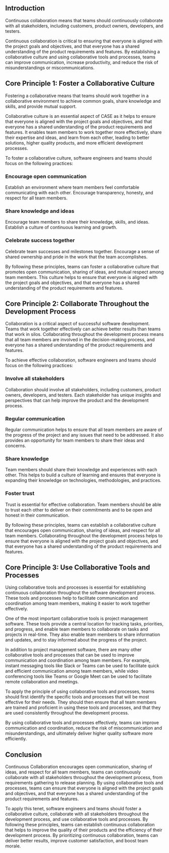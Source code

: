 <webui-data data-page-title="Continuous Collaboration: Tenet 7 of Continuous Agile Software Engineering" data-page-subtitle=""></webui-data>

<webui-side-by-side>

## Introduction

<webui-paper>

Continuous collaboration means that teams should continuously collaborate with all stakeholders, including customers, product owners, developers, and testers.

Continuous collaboration is critical to ensuring that everyone is aligned with the project goals and objectives, and that everyone has a shared understanding of the product requirements and features. By establishing a collaborative culture and using collaborative tools and processes, teams can improve communication, increase productivity, and reduce the risk of misunderstandings or miscommunications.

</webui-paper>

</webui-side-by-side>

<webui-side-by-side>

## Core Principle 1: Foster a Collaborative Culture

<webui-paper>

Fostering a collaborative means that teams should work together in a collaborative environment to achieve common goals, share knowledge and skills, and provide mutual support.

Collaborative culture is an essential aspect of CASE as it helps to ensure that everyone is aligned with the project goals and objectives, and that everyone has a shared understanding of the product requirements and features. It enables team members to work together more effectively, share their expertise and ideas, and learn from each other, leading to better solutions, higher quality products, and more efficient development processes.

To foster a collaborative culture, software engineers and teams should focus on the following practices:

### Encourage open communication

Establish an environment where team members feel comfortable communicating with each other. Encourage transparency, honesty, and respect for all team members.

### Share knowledge and ideas

Encourage team members to share their knowledge, skills, and ideas. Establish a culture of continuous learning and growth.

### Celebrate success together

Celebrate team successes and milestones together. Encourage a sense of shared ownership and pride in the work that the team accomplishes.

By following these principles, teams can foster a collaborative culture that promotes open communication, sharing of ideas, and mutual respect among team members. This culture helps to ensure that everyone is aligned with the project goals and objectives, and that everyone has a shared understanding of the product requirements and features.

</webui-paper>

</webui-side-by-side>

<webui-side-by-side>

## Core Principle 2: Collaborate Throughout the Development Process

<webui-paper>

Collaboration is a critical aspect of successful software development. Teams that work together effectively can achieve better results than teams that work in silos. Collaborating throughout the development process means that all team members are involved in the decision-making process, and everyone has a shared understanding of the product requirements and features.

To achieve effective collaboration, software engineers and teams should focus on the following practices:

### Involve all stakeholders

Collaboration should involve all stakeholders, including customers, product owners, developers, and testers. Each stakeholder has unique insights and perspectives that can help improve the product and the development process.

### Regular communication

Regular communication helps to ensure that all team members are aware of the progress of the project and any issues that need to be addressed. It also provides an opportunity for team members to share their ideas and concerns.

### Share knowledge

Team members should share their knowledge and experiences with each other. This helps to build a culture of learning and ensures that everyone is expanding their knowledge on technologies, methodologies, and practices.

### Foster trust

Trust is essential for effective collaboration. Team members should be able to trust each other to deliver on their commitments and to be open and honest in their communication.

By following these principles, teams can establish a collaborative culture that encourages open communication, sharing of ideas, and respect for all team members. Collaborating throughout the development process helps to ensure that everyone is aligned with the project goals and objectives, and that everyone has a shared understanding of the product requirements and features.

</webui-paper>

</webui-side-by-side>

<webui-side-by-side>

## Core Principle 3: Use Collaborative Tools and Processes

<webui-paper>

Using collaborative tools and processes is essential for establishing continuous collaboration throughout the software development process. These tools and processes help to facilitate communication and coordination among team members, making it easier to work together effectively.

One of the most important collaborative tools is project management software. These tools provide a central location for tracking tasks, priorities, and progress, and enable team members to collaborate on tasks and projects in real-time. They also enable team members to share information and updates, and to stay informed about the progress of the project.

In addition to project management software, there are many other collaborative tools and processes that can be used to improve communication and coordination among team members. For example, instant messaging tools like Slack or Teams can be used to facilitate quick and efficient communication among team members, while video conferencing tools like Teams or Google Meet can be used to facilitate remote collaboration and meetings.

To apply the principle of using collaborative tools and processes, teams should first identify the specific tools and processes that will be most effective for their needs. They should then ensure that all team members are trained and proficient in using these tools and processes, and that they are used consistently throughout the development process.

By using collaborative tools and processes effectively, teams can improve communication and coordination, reduce the risk of miscommunication and misunderstandings, and ultimately deliver higher quality software more efficiently.

</webui-paper>

</webui-side-by-side>

<webui-side-by-side>

## Conclusion

<webui-paper>

Continuous Collaboration encourages open communication, sharing of ideas, and respect for all team members, teams can continuously collaborate with all stakeholders throughout the development process, from requirements gathering to release planning. By using collaborative tools and processes, teams can ensure that everyone is aligned with the project goals and objectives, and that everyone has a shared understanding of the product requirements and features.

To apply this tenet, software engineers and teams should foster a collaborative culture, collaborate with all stakeholders throughout the development process, and use collaborative tools and processes. By following these principles, teams can establish continuous collaboration that helps to improve the quality of their products and the efficiency of their development process. By prioritizing continuous collaboration, teams can deliver better results, improve customer satisfaction, and boost team morale.

</webui-paper>

</webui-side-by-side>

<webui-next-page name="Continuous Learning" href="/tenets/continuous-learning"></webui-next-page>
